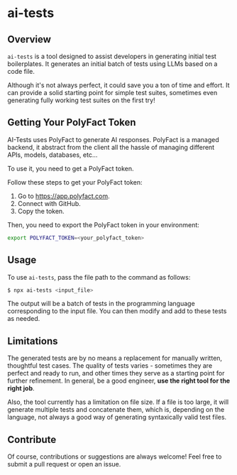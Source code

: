 # ai-tests

## Overview

`ai-tests` is a tool designed to assist developers in generating initial test boilerplates. It generates an initial batch of tests using LLMs based on a code file.

Although it's not always perfect, it could save you a ton of time and effort. It can provide a solid starting point for simple test suites, sometimes even generating fully working test suites on the first try!

## Getting Your PolyFact Token

AI-Tests uses PolyFact to generate AI responses. PolyFact is a managed backend, it abstract from the client all the hassle of managing different APIs, models, databases, etc...

To use it, you need to get a PolyFact token.

Follow these steps to get your PolyFact token:

1. Go to https://app.polyfact.com.
2. Connect with GitHub.
3. Copy the token.

Then, you need to export the PolyFact token in your environment:

```bash
export POLYFACT_TOKEN=<your_polyfact_token>
```

## Usage

To use `ai-tests`, pass the file path to the command as follows:

```bash
$ npx ai-tests <input_file>
```

The output will be a batch of tests in the programming language corresponding to the input file. You can then modify and add to these tests as needed.

## Limitations

The generated tests are by no means a replacement for manually written, thoughtful test cases. The quality of tests varies - sometimes they are perfect and ready to run, and other times they serve as a starting point for further refinement. In general, be a good engineer, **use the right tool for the right job**.

Also, the tool currently has a limitation on file size. If a file is too large, it will generate multiple tests and concatenate them, which is, depending on the language, not always a good way of generating syntaxically valid test files.

## Contribute

Of course, contributions or suggestions are always welcome! Feel free to submit a pull request or open an issue.
